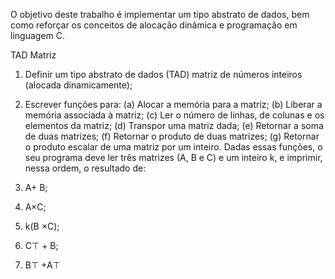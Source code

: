 O objetivo deste trabalho é implementar um tipo abstrato de dados, bem como reforçar os conceitos de alocação dinâmica e programação em linguagem C.

TAD Matriz
1. Definir um tipo abstrato de dados (TAD) matriz de números inteiros (alocada dinamicamente);
2. Escrever funções para:
(a) Alocar a memória para a matriz;
(b) Liberar a memória associada à matriz;
(c) Ler o número de linhas, de colunas e os elementos da matriz;
(d) Transpor uma matriz dada;
(e) Retornar a soma de duas matrizes;
(f) Retornar o produto de duas matrizes;
(g) Retornar o produto escalar de uma matriz por um inteiro.
Dadas essas funções, o seu programa deve ler três matrizes (A, B e C) e um inteiro k, e imprimir, nessa ordem, o resultado de:

1. A+ B;
2. A×C;
3. k(B ×C);
4. C⊤ + B;
5. B⊤ +A⊤
